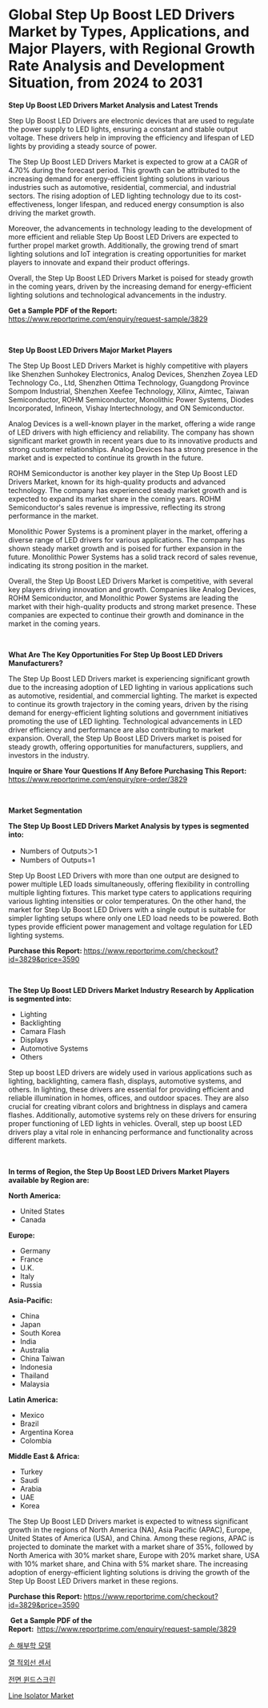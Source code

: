 <p><h1>Global Step Up Boost LED Drivers Market by Types, Applications, and Major Players, with Regional Growth Rate Analysis and Development Situation, from 2024 to 2031</h1></p><p><strong>Step Up Boost LED Drivers Market Analysis and Latest Trends</strong></p>
<p><p>Step Up Boost LED Drivers are electronic devices that are used to regulate the power supply to LED lights, ensuring a constant and stable output voltage. These drivers help in improving the efficiency and lifespan of LED lights by providing a steady source of power.</p><p>The Step Up Boost LED Drivers Market is expected to grow at a CAGR of 4.70% during the forecast period. This growth can be attributed to the increasing demand for energy-efficient lighting solutions in various industries such as automotive, residential, commercial, and industrial sectors. The rising adoption of LED lighting technology due to its cost-effectiveness, longer lifespan, and reduced energy consumption is also driving the market growth.</p><p>Moreover, the advancements in technology leading to the development of more efficient and reliable Step Up Boost LED Drivers are expected to further propel market growth. Additionally, the growing trend of smart lighting solutions and IoT integration is creating opportunities for market players to innovate and expand their product offerings.</p><p>Overall, the Step Up Boost LED Drivers Market is poised for steady growth in the coming years, driven by the increasing demand for energy-efficient lighting solutions and technological advancements in the industry.</p></p>
<p><strong>Get a Sample PDF of the Report:&nbsp;</strong> <a href="https://www.reportprime.com/enquiry/request-sample/3829">https://www.reportprime.com/enquiry/request-sample/3829</a></p>
<p>&nbsp;</p>
<p><strong>Step Up Boost LED Drivers Major Market Players</strong></p>
<p><p>The Step Up Boost LED Drivers Market is highly competitive with players like Shenzhen Sunhokey Electronics, Analog Devices, Shenzhen Zoyea LED Technology Co., Ltd, Shenzhen Ottima Technology, Guangdong Province Sompom Industrial, Shenzhen Xeefee Technology, Xilinx, Aimtec, Taiwan Semiconductor, ROHM Semiconductor, Monolithic Power Systems, Diodes Incorporated, Infineon, Vishay Intertechnology, and ON Semiconductor.</p><p>Analog Devices is a well-known player in the market, offering a wide range of LED drivers with high efficiency and reliability. The company has shown significant market growth in recent years due to its innovative products and strong customer relationships. Analog Devices has a strong presence in the market and is expected to continue its growth in the future.</p><p>ROHM Semiconductor is another key player in the Step Up Boost LED Drivers Market, known for its high-quality products and advanced technology. The company has experienced steady market growth and is expected to expand its market share in the coming years. ROHM Semiconductor's sales revenue is impressive, reflecting its strong performance in the market.</p><p>Monolithic Power Systems is a prominent player in the market, offering a diverse range of LED drivers for various applications. The company has shown steady market growth and is poised for further expansion in the future. Monolithic Power Systems has a solid track record of sales revenue, indicating its strong position in the market.</p><p>Overall, the Step Up Boost LED Drivers Market is competitive, with several key players driving innovation and growth. Companies like Analog Devices, ROHM Semiconductor, and Monolithic Power Systems are leading the market with their high-quality products and strong market presence. These companies are expected to continue their growth and dominance in the market in the coming years.</p></p>
<p>&nbsp;</p>
<p><strong>What Are The Key Opportunities For Step Up Boost LED Drivers Manufacturers?</strong></p>
<p><p>The Step Up Boost LED Drivers market is experiencing significant growth due to the increasing adoption of LED lighting in various applications such as automotive, residential, and commercial lighting. The market is expected to continue its growth trajectory in the coming years, driven by the rising demand for energy-efficient lighting solutions and government initiatives promoting the use of LED lighting. Technological advancements in LED driver efficiency and performance are also contributing to market expansion. Overall, the Step Up Boost LED Drivers market is poised for steady growth, offering opportunities for manufacturers, suppliers, and investors in the industry.</p></p>
<p><strong>Inquire or Share Your Questions If Any Before Purchasing This Report:</strong> <a href="https://www.reportprime.com/enquiry/pre-order/3829">https://www.reportprime.com/enquiry/pre-order/3829</a></p>
<p>&nbsp;</p>
<p><strong>Market Segmentation</strong></p>
<p><strong>The Step Up Boost LED Drivers Market Analysis by types is segmented into:</strong></p>
<p><ul><li>Numbers of Outputs＞1</li><li>Numbers of Outputs=1</li></ul></p>
<p><p>Step Up Boost LED Drivers with more than one output are designed to power multiple LED loads simultaneously, offering flexibility in controlling multiple lighting fixtures. This market type caters to applications requiring various lighting intensities or color temperatures. On the other hand, the market for Step Up Boost LED Drivers with a single output is suitable for simpler lighting setups where only one LED load needs to be powered. Both types provide efficient power management and voltage regulation for LED lighting systems.</p></p>
<p><strong>Purchase this Report:&nbsp;</strong><a href="https://www.reportprime.com/checkout?id=3829&price=3590">https://www.reportprime.com/checkout?id=3829&price=3590</a></p>
<p>&nbsp;</p>
<p><strong>The Step Up Boost LED Drivers Market Industry Research by Application is segmented into:</strong></p>
<p><ul><li>Lighting</li><li>Backlighting</li><li>Camara Flash</li><li>Displays</li><li>Automotive Systems</li><li>Others</li></ul></p>
<p><p>Step up boost LED drivers are widely used in various applications such as lighting, backlighting, camera flash, displays, automotive systems, and others. In lighting, these drivers are essential for providing efficient and reliable illumination in homes, offices, and outdoor spaces. They are also crucial for creating vibrant colors and brightness in displays and camera flashes. Additionally, automotive systems rely on these drivers for ensuring proper functioning of LED lights in vehicles. Overall, step up boost LED drivers play a vital role in enhancing performance and functionality across different markets.</p></p>
<p>&nbsp;</p>
<p><strong>In terms of Region, the Step Up Boost LED Drivers Market Players available by Region are:</strong></p>
<p>
    <p> <strong> North America: </strong>
        <ul>
            <li>United States</li>
            <li>Canada</li>
        </ul>
        </p> 
    <p> <strong> Europe: </strong>
        <ul>
            <li>Germany</li>
            <li>France</li>
            <li>U.K.</li>
            <li>Italy</li>
            <li>Russia</li>
        </ul>
        </p> 
    <p> <strong> Asia-Pacific: </strong>
        <ul>
            <li>China</li>
            <li>Japan</li>
            <li>South Korea</li>
            <li>India</li>
            <li>Australia</li>
            <li>China Taiwan</li>
            <li>Indonesia</li>
            <li>Thailand</li>
            <li>Malaysia</li>
        </ul>
        </p> 
    <p> <strong> Latin America: </strong>
        <ul>
            <li>Mexico</li>
            <li>Brazil</li>
            <li>Argentina Korea</li>
            <li>Colombia</li>
        </ul>
        </p> 
    <p> <strong> Middle East & Africa: </strong>
        <ul>
            <li>Turkey</li>
            <li>Saudi</li>
            <li>Arabia</li>
            <li>UAE</li>
            <li>Korea</li>
        </ul>
    </p>
    </p>
<p><p>The Step Up Boost LED Drivers market is expected to witness significant growth in the regions of North America (NA), Asia Pacific (APAC), Europe, United States of America (USA), and China. Among these regions, APAC is projected to dominate the market with a market share of 35%, followed by North America with 30% market share, Europe with 20% market share, USA with 10% market share, and China with 5% market share. The increasing adoption of energy-efficient lighting solutions is driving the growth of the Step Up Boost LED Drivers market in these regions.</p></p>
<p><strong>Purchase this Report: </strong><a href="https://www.reportprime.com/checkout?id=3829&price=3590">https://www.reportprime.com/checkout?id=3829&price=3590</a></p>
<p>&nbsp;<strong>Get a Sample PDF of the Report:&nbsp;&nbsp;</strong><a href="https://www.reportprime.com/enquiry/request-sample/3829">https://www.reportprime.com/enquiry/request-sample/3829</a></p>
<p><strong></strong></p>
<p><p><a href="https://medium.com/@bubblebutt879567/%ED%95%B4%EB%B6%80%ED%95%99%EC%A0%81-%EB%AA%A8%EB%8D%B8-%EC%8B%9C%EC%9E%A5%EC%9D%98-%ED%95%B4%EB%8F%85-%EC%86%90-%EC%8B%9C%EC%9E%A5-%EC%A0%90%EC%9C%A0%EC%9C%A8-%ED%8A%B8%EB%A0%8C%EB%93%9C-%EB%B0%8F-%EC%84%B1%EC%9E%A5-%ED%8C%A8%ED%84%B4-4f97ca8bdc08">손 해부학 모델</a></p><p><a href="https://medium.com/@porterhntz2023/%EC%97%B4%EC%A0%81-%EC%A0%81%EC%99%B8%EC%84%A0-%EC%84%BC%EC%84%9C-%EC%8B%9C%EC%9E%A5-%EB%B3%B4%EA%B3%A0%EC%84%9C%EB%8A%94-%EC%9D%B4-%EC%8B%9C%EC%9E%A5%EC%9D%98-%EC%B5%9C%EC%8B%A0-%ED%8A%B8%EB%A0%8C%EB%93%9C%EC%99%80-%EC%84%B1%EC%9E%A5-%EA%B8%B0%ED%9A%8C%EB%A5%BC-%EB%B0%9D%ED%98%80%EC%A4%8D%EB%8B%88%EB%8B%A4-4f1792b7ca1e">열 적외선 센서</a></p><p><a href="https://github.com/lzuwsfreyoq70/Market-Research-Report-List-1/blob/main/408839213789.md">전면 윈드스크린</a></p><p><a href="https://github.com/santosh758595/Market-Research-Report-List-4/blob/main/line-isolator-market.md">Line Isolator Market</a></p></p>